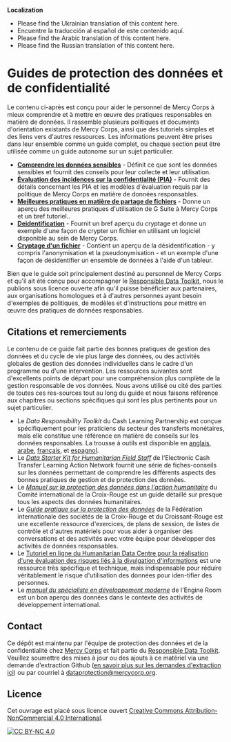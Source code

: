 **Localization**
- Please find the Ukrainian translation of this content here.
- Encuentre la traducción al español de este contenido aquí.
- Please find the Arabic translation of this content here.  
- Please find the Russian translation of this content here.

# Guides de protection des données et de confidentialité
Le contenu ci-après est conçu pour aider le personnel de Mercy Corps à mieux comprendre et à mettre en œuvre des pratiques responsables en matière de données. Il rassemble plusieurs politiques et documents d'orientation existants de Mercy Corps, ainsi que des tutoriels simples et des liens vers d'autres ressources. Les informations peuvent être prises dans leur ensemble comme un guide complet, ou chaque section peut être utilisée comme un guide autonome sur un sujet particulier.

- **[Comprendre les données sensibles](/Localization/FR/Sensitive-data)** - Définit ce que sont les données sensibles et fournit des conseils pour leur collecte et leur utilisation.
- **[Évaluation des incidences sur la confidentialité (PIA)](Privacy-impact-assessment)** - Fournit des détails concernant les PIA et les modèles d'évaluation requis par la politique de Mercy Corps en matière de données responsables.
- **[Meilleures pratiques en matière de partage de fichiers](/File-sharing)** - Donne un aperçu des meilleures pratiques d'utilisation de G Suite à Mercy Corps et un bref tutoriel..
- **[Deidentification](/Deidentification)** - Fournit un bref aperçu du cryptage et donne un exemple d'une façon de crypter un fichier en utilisant un logiciel disponible au sein de Mercy Corps.
- **[Cryptage d'un fichier](/Encryption)** - Contient un aperçu de la désidentification - y compris l'anonymisation et la pseudonymisation - et un exemple d'une façon de désidentifier un ensemble de données à l'aide d'un tableur.

Bien que le guide soit principalement destiné au personnel de Mercy Corps et qu'il ait été conçu pour accompagner le [Responsible Data Toolkit](https://www.mercycorps.org/research-resources/responsible-data-toolkit), nous le publions sous licence ouverte afin qu'il puisse bénéficier aux partenaires, aux organisations homologues et à d'autres personnes ayant besoin d'exemples de politiques, de modèles et d'instructions pour mettre en œuvre des pratiques de données responsables.

## Citations et remerciements
Le contenu de ce guide fait partie des bonnes pratiques de gestion des données et du cycle de vie plus large des données, ou des activités globales de gestion des données individuelles dans le cadre d'un programme ou d'une intervention. Les ressources suivantes sont d'excellents points de départ pour une compréhension plus complète de la gestion responsable de vos données. Nous avons utilisé ou cité des parties de toutes ces res-sources tout au long du guide et nous faisons référence aux chapitres ou sections spécifiques qui sont les plus pertinents pour un sujet particulier.

- Le *Data Responsibility Toolkit* du Cash Learning Partnership est conçue spécifiquement pour les praticiens du secteur des transferts monétaires, mais elle constitue une référence en matière de conseils sur les données responsables. La trousse à outils est disponible en [anglais](https://www.calpnetwork.org/wp-content/uploads/2021/03/Data-Responsibility-Toolkit_A-guide-for-Cash-and-Voucher-Practitioners.pdf), [arabe](https://www.calpnetwork.org/ar/publication/data-responsibility-toolkit-a-guide-for-cva-practitioners/), [français](https://www.calpnetwork.org/fr/publication/data-responsibility-toolkit-a-guide-for-cva-practitioners/), et [espagnol](https://www.calpnetwork.org/es/publication/data-responsibility-toolkit-a-guide-for-cva-practitioners/).
- Le [*Data Starter Kit for Humanitarian Field Staff*](https://www.calpnetwork.org/wp-content/uploads/2020/06/DataStarterKitforFieldStaffELAN.pdf) de l'Electronic Cash Transfer Learning Action Network fournit une série de fiches-conseils sur les données permettant de comprendre les différents aspects des bonnes pratiques de gestion et de protection des données.
- Le [*Manuel sur la protection des données dans l'action humanitaire*](https://www.icrc.org/en/data-protection-humanitarian-action-handbook) du Comité international de la Croix-Rouge est un guide détaillé sur presque tous les aspects des données humanitaires.
- Le [*Guide pratique sur la protection des données*](https://preparecenter.org/toolkit/data-playbook-toolkit/) de la Fédération internationale des sociétés de la Croix-Rouge et du Croissant-Rouge est une excellente ressource d'exercices, de plans de session, de listes de contrôle et d'autres matériels pour vous aider à organiser des conversations et des activités avec votre équipe pour développer des activités de données responsables.
- Le [Tutoriel en ligne du Humanitarian Data Centre pour la réalisation d'une évaluation des risques liés à la divulgation d'informations](https://centre.humdata.org/learning-path/disclosure-risk-assessment-overview/) est une ressource très spécifique et technique, mais indispensable pour réduire véritablement le risque d'utilisation des données pour iden-tifier des personnes.
- Le [*manuel du spécialiste en développement moderne*](https://the-engine-room.github.io/responsible-data-handbook/) de l'Engine Room est un bon aperçu des données dans le contexte des activités de développement international.

## Contact
Ce dépôt est maintenu par l'équipe de protection des données et de la confidentialité chez [Mercy Corps](https://www.mercycorps.org) et fait partie du [Responsible Data Toolkit](https://www.mercycorps.org/research-resources/responsible-data-toolkit). Veuillez soumettre des mises à jour ou des ajouts à ce matériel via une demande d'extraction Github ([en savoir plus sur les demandes d'extraction ici](https://docs.github.com/en/pull-requests/collaborating-with-pull-requests/proposing-changes-to-your-work-with-pull-requests/about-pull-requests)) ou par courriel à dataprotection@mercycorp.org.

## Licence
Cet ouvrage est placé sous licence ouvert [Creative Commons Attribution-NonCommercial 4.0 International][cc-by-nc].

[![CC BY-NC 4.0][cc-by-nc-image]][cc-by-nc]

[cc-by-nc]: http://creativecommons.org/licenses/by-nc/4.0/
[cc-by-nc-image]: https://licensebuttons.net/l/by-nc/4.0/88x31.png
[cc-by-nc-shield]: https://img.shields.io/badge/License-CC%20BY--NC%204.0-lightgrey.svg

<!--

## Policies
Point to MC privacy policy, mention PIA, & point to Github privacy policy?

-->
